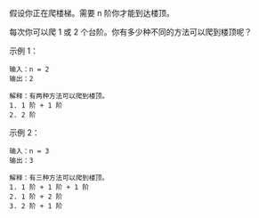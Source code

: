 假设你正在爬楼梯。需要 n 阶你才能到达楼顶。

每次你可以爬 1 或 2 个台阶。你有多少种不同的方法可以爬到楼顶呢？


示例 1：

```
输入：n = 2
输出：2

解释：有两种方法可以爬到楼顶。
1. 1 阶 + 1 阶
2. 2 阶
```
   

示例 2：
```
输入：n = 3
输出：3

解释：有三种方法可以爬到楼顶。
1. 1 阶 + 1 阶 + 1 阶
2. 1 阶 + 2 阶
3. 2 阶 + 1 阶
```